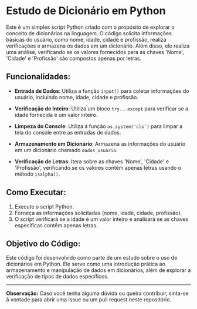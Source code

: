 # Estudo de Dicionário em Python

Este é um simples script Python criado com o propósito de explorar o conceito de dicionários na linguagem. O código solicita informações básicas do usuário, como nome, idade, cidade e profissão, realiza verificações e armazena os dados em um dicionário. Além disso, ele realiza uma análise, verificando se os valores fornecidos para as chaves 'Nome', 'Cidade' e 'Profissão' são compostos apenas por letras.

## Funcionalidades:

- **Entrada de Dados**: Utiliza a função `input()` para coletar informações do usuário, incluindo nome, idade, cidade e profissão.

- **Verificação de Inteiro**: Utiliza um bloco `try...except` para verificar se a idade fornecida é um valor inteiro.

- **Limpeza do Console**: Utiliza a função `os.system('cls')` para limpar a tela do console entre as entradas de dados.

- **Armazenamento em Dicionário**: Armazena as informações do usuário em um dicionário chamado `dados_usuario`.

- **Verificação de Letras**: Itera sobre as chaves 'Nome', 'Cidade' e 'Profissão', verificando se os valores contêm apenas letras usando o método `isalpha()`.

## Como Executar:

1. Execute o script Python.
2. Forneça as informações solicitadas (nome, idade, cidade, profissão).
3. O script verificará se a idade é um valor inteiro e analisará se as chaves específicas contêm apenas letras.

## Objetivo do Código:

Este código foi desenvolvido como parte de um estudo sobre o uso de dicionários em Python. Ele serve como uma introdução prática ao armazenamento e manipulação de dados em dicionários, além de explorar a verificação de tipos de dados específicos.

---

**Observação:** Caso você tenha alguma dúvida ou queira contribuir, sinta-se à vontade para abrir uma issue ou um pull request neste repositório.
